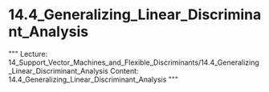 # 14.4_Generalizing_Linear_Discriminant_Analysis
"""
Lecture: 14_Support_Vector_Machines_and_Flexible_Discriminants/14.4_Generalizing_Linear_Discriminant_Analysis
Content: 14.4_Generalizing_Linear_Discriminant_Analysis
"""
